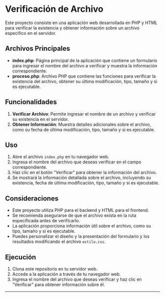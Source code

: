 # Verificación de Archivo

Este proyecto consiste en una aplicación web desarrollada en PHP y HTML para verificar la existencia y obtener información sobre un archivo específico en el servidor.

## Archivos Principales

- **index.php**: Página principal de la aplicación que contiene un formulario para ingresar el nombre del archivo a verificar y muestra la información correspondiente.
- **proceso.php**: Archivo PHP que contiene las funciones para verificar la existencia del archivo, obtener su última modificación, tipo, tamaño y si es ejecutable.

## Funcionalidades

1. **Verificar Archivo**: Permite ingresar el nombre de un archivo y verificar su existencia en el servidor.
2. **Obtener Información**: Muestra detalles adicionales sobre el archivo, como su fecha de última modificación, tipo, tamaño y si es ejecutable.

## Uso

1. Abre el archivo `index.php` en tu navegador web.
2. Ingresa el nombre del archivo que deseas verificar en el campo correspondiente.
3. Haz clic en el botón "Verificar" para obtener la información del archivo.
4. Se mostrará la información detallada sobre el archivo, incluyendo su existencia, fecha de última modificación, tipo, tamaño y si es ejecutable.

## Consideraciones

- Este proyecto utiliza PHP para el backend y HTML para el frontend.
- Se recomienda asegurarse de que el archivo exista en la ruta especificada antes de verificarlo.
- La aplicación proporciona información útil sobre el archivo, como su tipo, tamaño y si es ejecutable.
- Puedes personalizar el diseño y la presentación del formulario y los resultados modificando el archivo `estilo.css`.

## Ejecución

1. Clona este repositorio en tu servidor web.
2. Accede a la aplicación a través de tu navegador web.
3. Ingresa el nombre del archivo que deseas verificar y haz clic en "Verificar" para obtener información sobre él.

---
